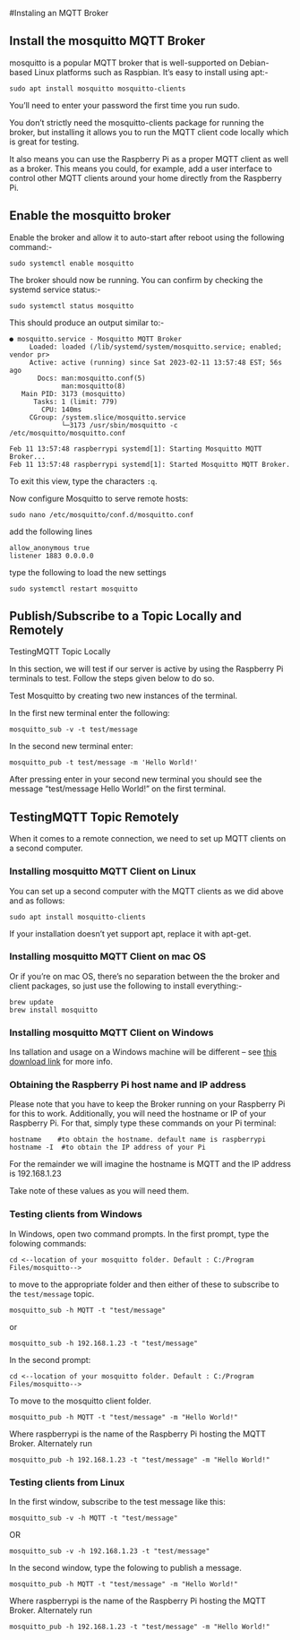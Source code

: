 #Instaling an MQTT Broker

## Install the mosquitto MQTT Broker

mosquitto is a popular MQTT broker that is well-supported on Debian-based Linux platforms such as Raspbian. It’s easy to install using apt:-

```
sudo apt install mosquitto mosquitto-clients
```

You’ll need to enter your password the first time you run sudo.

You don’t strictly need the mosquitto-clients package for running the broker, but installing it allows you to run the MQTT client code locally which is great for testing.

It also means you can use the Raspberry Pi as a proper MQTT client as well as a broker. This means you could, for example, add a user interface to control other MQTT clients around your home directly from the Raspberry Pi.

## Enable the mosquitto broker

Enable the broker and allow it to auto-start after reboot using the following command:-

```
sudo systemctl enable mosquitto
```

The broker should now be running. You can confirm by checking the systemd service status:-

```
sudo systemctl status mosquitto
```

This should produce an output similar to:-

```
● mosquitto.service - Mosquitto MQTT Broker
     Loaded: loaded (/lib/systemd/system/mosquitto.service; enabled; vendor pr>
     Active: active (running) since Sat 2023-02-11 13:57:48 EST; 56s ago
       Docs: man:mosquitto.conf(5)
             man:mosquitto(8)
   Main PID: 3173 (mosquitto)
      Tasks: 1 (limit: 779)
        CPU: 140ms
     CGroup: /system.slice/mosquitto.service
             └─3173 /usr/sbin/mosquitto -c /etc/mosquitto/mosquitto.conf

Feb 11 13:57:48 raspberrypi systemd[1]: Starting Mosquitto MQTT Broker...
Feb 11 13:57:48 raspberrypi systemd[1]: Started Mosquitto MQTT Broker.
```

To exit this view, type the characters `:q`.

Now configure Mosquitto to serve remote hosts:

```
sudo nano /etc/mosquitto/conf.d/mosquitto.conf

```
add the following lines
```
allow_anonymous true
listener 1883 0.0.0.0

```
type the following to load the new settings
```
sudo systemctl restart mosquitto
```

## Publish/Subscribe to a Topic Locally and Remotely
TestingMQTT Topic Locally

In this section, we will test if our server is active by using the Raspberry Pi terminals to test. Follow the steps given below to do so.

Test Mosquitto by creating two new instances of the terminal.

In the first new terminal enter the following:
```
mosquitto_sub -v -t test/message
```

In the second new terminal enter:

```
mosquitto_pub -t test/message -m 'Hello World!'
```

After pressing enter in your second new terminal you should see the message “test/message Hello World!” on the first terminal.

## TestingMQTT Topic Remotely

When it comes to a remote connection, we need to set up MQTT clients on a second computer.

### Installing mosquitto MQTT Client on Linux

You can set up a second computer with the MQTT clients as we did above and as follows:

```
sudo apt install mosquitto-clients
```
If your installation doesn’t yet support apt, replace it with apt-get.

### Installing mosquitto MQTT Client on mac OS

Or if you’re on mac OS, there’s no separation between the the broker and client packages, so just use the following to install everything:-

```
brew update
brew install mosquitto
```

### Installing mosquitto MQTT Client on Windows

Ins	tallation and usage on a Windows machine will be different – see [this download link](https://mosquitto.org/download/) for more info.

### Obtaining the Raspberry Pi host name and IP address

Please note that you have to keep the Broker running on your Raspberry Pi for this to work. Additionally, you will need the hostname or IP of your Raspberry Pi. For that, simply type these commands on your Pi terminal:

```
hostname    #to obtain the hostname. default name is raspberrypi
hostname -I  #to obtain the IP address of your Pi
```
For the remainder we will imagine the hostname is MQTT and the IP address is 192.168.1.23

Take note of these values as you will need them.

### Testing clients from Windows

In Windows, open two command prompts.
In the first prompt, type the folowing commands:

```
cd <--location of your mosquitto folder. Default : C:/Program Files/mosquitto-->
```
to move to the appropriate folder and then either of these to subscribe to the `test/message` topic.
```
mosquitto_sub -h MQTT -t "test/message"
```
or
```
mosquitto_sub -h 192.168.1.23 -t "test/message"
```
In the second prompt:
```
cd <--location of your mosquitto folder. Default : C:/Program Files/mosquitto-->
```
To move to the mosquitto client folder.

```
mosquitto_pub -h MQTT -t "test/message" -m "Hello World!"
```
Where raspberrypi is the name of the Raspberry Pi hosting the MQTT Broker. Alternately run
```
mosquitto_pub -h 192.168.1.23 -t "test/message" -m "Hello World!"
```

### Testing clients from Linux

In the first window, subscribe to the test message like this:

```
mosquitto_sub -v -h MQTT -t "test/message"
```
OR
```
mosquitto_sub -v -h 192.168.1.23 -t "test/message"
```

In the second window, type the folowing to publish a message.
```
mosquitto_pub -h MQTT -t "test/message" -m "Hello World!"
```
Where raspberrypi is the name of the Raspberry Pi hosting the MQTT Broker. Alternately run
```
mosquitto_pub -h 192.168.1.23 -t "test/message" -m "Hello World!"
```



